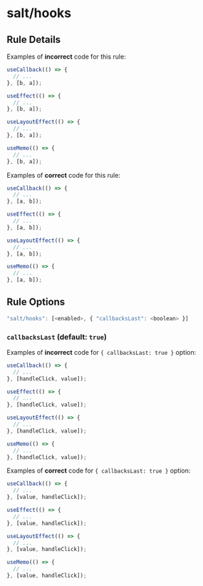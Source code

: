 # salt/hooks

## Rule Details

Examples of **incorrect** code for this rule:

```jsx
useCallback(() => {
  // ...
}, [b, a]);

useEffect(() => {
  // ...
}, [b, a]);

useLayoutEffect(() => {
  // ...
}, [b, a]);

useMemo(() => {
  // ...
}, [b, a]);
```

Examples of **correct** code for this rule:

```jsx
useCallback(() => {
  // ...
}, [a, b]);

useEffect(() => {
  // ...
}, [a, b]);

useLayoutEffect(() => {
  // ...
}, [a, b]);

useMemo(() => {
  // ...
}, [a, b]);
```

## Rule Options

```js
"salt/hooks": [<enabled>, { "callbacksLast": <boolean> }]
```

### `callbacksLast` (default: `true`)

Examples of **incorrect** code for `{ callbacksLast: true }` option:

```jsx
useCallback(() => {
  // ...
}, [handleClick, value]);

useEffect(() => {
  // ...
}, [handleClick, value]);

useLayoutEffect(() => {
  // ...
}, [handleClick, value]);

useMemo(() => {
  // ...
}, [handleClick, value]);
```

Examples of **correct** code for `{ callbacksLast: true }` option:

```jsx
useCallback(() => {
  // ...
}, [value, handleClick]);

useEffect(() => {
  // ...
}, [value, handleClick]);

useLayoutEffect(() => {
  // ...
}, [value, handleClick]);

useMemo(() => {
  // ...
}, [value, handleClick]);
```
